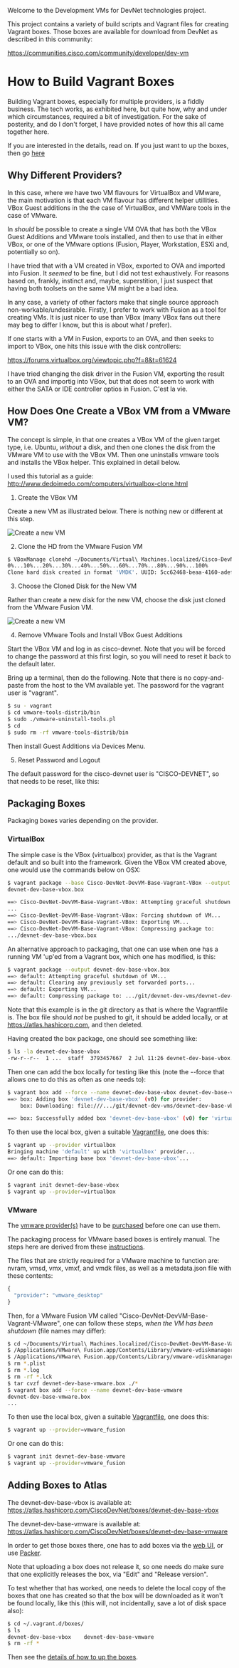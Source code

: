 Welcome to the Development VMs for DevNet technologies project.

This project contains a variety of build scripts and Vagrant files for
creating Vagrant boxes. Those boxes are available for download from
DevNet as described in this community:

https://communities.cisco.com/community/developer/dev-vm

# How to Build Vagrant Boxes

Building Vagrant boxes, especially for multiple providers, is a fiddly
business. The tech works, as exhibited here, but quite how, why and
under which circumstances, required a bit of investigation. For the
sake of posterity, and do I don't forget, I have provided notes of how
this all came together here.

If you are interested in the details, read on. If you just want to up
the boxes, then go [here](upping_the_boxes.md)

## Why Different Providers?

In this case, where we have two VM flavours for VirtualBox and VMware,
the main motivation is that each VM flavour has different helper
utillities. VBox Guest additions  in the the case of VirtualBox, and
VMWare tools in the case of VMware.

In *should* be possible to create a single VM OVA that has both the
VBox Guest Additions and VMware tools installed, and then to use that
in either VBox, or one of the VMware options (Fusion, Player,
Workstation, ESXi and, potentially so on).

I have tried that with a VM created in VBox, exported to OVA and
imported into Fusion. It *seemed* to be fine, but I did not test
exhaustively. For reasons based on, frankly, instinct and, maybe,
superstition, I just suspect that having both toolsets on the same VM
might be a bad idea.

In any case, a variety of other factors make that single source
approach non-workable/undesirable. Firstly, I
prefer to work with Fusion as a tool for creating VMs. It is just
nicer to use than VBox (many VBox fans out there may beg to differ I know, but this is about
what *I* prefer).

If one starts with a VM in Fusion, exports to an OVA, and then seeks
to import to VBox, one hits this issue with the disk
controllers:

https://forums.virtualbox.org/viewtopic.php?f=8&t=61624

I have tried changing the disk driver in the Fusion VM, exporting the
result to an OVA and importig into VBox, but that does not seem to
work with either the SATA or IDE controller optios in Fusion. C'est la
vie. 

## How Does One Create a VBox VM from a VMware VM?

The concept is simple, in that one creates a VBox VM of the given
target type, i.e. Ubuntu, *without* a disk, and then one clones the
disk from the VMware VM to use with the VBox VM. Then one uninstalls
vmware tools and installs the VBox helper. This explained in detail
below.

I used this tutorial as a guide: http://www.dedoimedo.com/computers/virtualbox-clone.html

1. Create the VBox VM

Create a new VM as illustrated below. There is nothing new or
different at this step.

![Create a new VM](images/create_new_vm.jpg) 

2. Clone the HD from the VMware Fusion VM

``` bash
$ VBoxManage clonehd ~/Documents/Virtual\ Machines.localized/Cisco-DevNet-DevVM-Base-Vagrant-VMware.vmwarevm/Cisco-DevNet-DevVM-Base-Vagrant-VMware-disk1-cl1.vmdk ~/VirtualBox\ VMs/Cisco-DevNet-DevVM-Base-Vagrant-VBox/Cisco-DevNet-DevVM-Base-Vagrant-VBox-disk1-cl1.vmdk 
0%...10%...20%...30%...40%...50%...60%...70%...80%...90%...100%
Clone hard disk created in format 'VMDK'. UUID: 5cc62468-beaa-4160-adef-91859b8a3ea3
```
3. Choose the Cloned Disk for the New VM

Rather than create a new disk for the new VM, choose the disk
just cloned from the VMware Fusion VM.

![Create a new VM](images/create_new_vm.jpg) 

4. Remove VMware Tools and Install VBox Guest Additions

Start the VBox VM and log in as cisco-devnet. Note that you will be
forced to change the password at this first login, so you will need to
reset it back to the default later.

Bring up a
terminal, then do the following. Note that there is no copy-and-paste
from the host to the VM available yet. The password for the vagrant
user is "vagrant".

```bash
$ su - vagrant
$ cd vmware-tools-distrib/bin
$ sudo ./vmware-uninstall-tools.pl
$ cd
$ sudo rm -rf vmware-tools-distrib/bin
```
Then install Guest Additions via Devices Menu.

5. Reset Password and Logout

The default password for the cisco-devnet user is "CISCO-DEVNET", so
that needs to be reset, like this:

## Packaging Boxes

Packaging boxes varies depending on the provider.

### VirtualBox

The simple case is the VBox (virtualbox) provider, as that is the
Vagrant default and so built into the framework. Given the VBox VM
created above, one would use the commands below on OSX:

```bash
$ vagrant package --base Cisco-DevNet-DevVM-Base-Vagrant-VBox --output
devnet-dev-base-vbox.box

==> Cisco-DevNet-DevVM-Base-Vagrant-VBox: Attempting graceful shutdown of VM...
...
==> Cisco-DevNet-DevVM-Base-Vagrant-VBox: Forcing shutdown of VM...
==> Cisco-DevNet-DevVM-Base-Vagrant-VBox: Exporting VM...
==> Cisco-DevNet-DevVM-Base-Vagrant-VBox: Compressing package to:
.../devnet-dev-base-vbox.box
```

An alternative approach to packaging, that one can use when one has a
running VM 'up'ed from a Vagrant box, which one has modified, is this:

```bash
$ vagrant package --output devnet-dev-base-vbox.box
==> default: Attempting graceful shutdown of VM...
==> default: Clearing any previously set forwarded ports...
==> default: Exporting VM...
==> default: Compressing package to: .../git/devnet-dev-vms/devnet-dev-base-vbox/devnet-dev-base-vbox.box
```

Note that this example is in the git directory as that is where the
Vagrantfile is. The box file should *not* be pushed to git, it should
be added locally, or at https://atlas.hashicorp.com, and then deleted.

Having created the box package, one should see something like:

```bash
$ ls -la devnet-dev-base-vbox 
-rw-r--r--  1 ...  staff  3793457667  2 Jul 11:26 devnet-dev-base-vbox.box
```

Then one can add the box locally for testing like this (note the
--force that allows one to do this as often as one needs to):

```bash
$ vagrant box add --force --name devnet-dev-base-vbox devnet-dev-base-vbox.box
==> box: Adding box 'devnet-dev-base-vbox' (v0) for provider: 
    box: Downloading: file:///.../git/devnet-dev-vms/devnet-dev-base-vbox/devnet-dev-base-vbox.box

==> box: Successfully added box 'devnet-dev-base-vbox' (v0) for 'virtualbox'!
```
To then use the local box, given a suitable [Vagrantfile](devnet-dev-base-vbox/Vagrantfile), one does this:

```bash
$ vagrant up --provider virtualbox
Bringing machine 'default' up with 'virtualbox' provider...
==> default: Importing base box 'devnet-dev-base-vbox'...
```

Or one can do this:

```bash
$ vagrant init devnet-dev-base-vbox
$ vagrant up --provider=virtualbox
```

### VMware

The [vmware provider(s)](http://www.vagrantup.com/vmware) have to be
[purchased](http://www.vagrantup.com/vmware#buy-now) before one can
use them.

The packaging process for VMware based boxes is entirely manual. The
steps here are derived from these [instructions](http://docs.vagrantup.com/v2/vmware/boxes.html).

The files that are strictly required for a VMware machine to function
are: nvram, vmsd, vmx, vmxf, and vmdk files, as well as a metadata.json file with these contents:

```python
{
  "provider": "vmware_desktop"
}
```
Then, for a VMware Fusion VM called
"Cisco-DevNet-DevVM-Base-Vagrant-VMware", one can follow these steps,
*when the VM has been shutdown* (file names may differ):

```bash
$ cd ~/Documents/Virtual\ Machines.localized/Cisco-DevNet-DevVM-Base-Vagrant-VMware.vmwarevm
$ /Applications/VMware\ Fusion.app/Contents/Library/vmware-vdiskmanager -d Cisco-DevNet-DevVM-Base-Vagrant-VMware-disk1-cl1.vmdk
$ /Applications/VMware\ Fusion.app/Contents/Library/vmware-vdiskmanager -k Cisco-DevNet-DevVM-Base-Vagrant-VMware-disk1-cl1.vmdk
$ rm *.plist
$ rm *.log
$ rm -rf *.lck
$ tar cvzf devnet-dev-base-vmware.box ./*
$ vagrant box add --force --name devnet-dev-base-vmware
devnet-dev-base-vmware.box
...
```

To then use the local box, given a suitable
[Vagrantfile](devnet-dev-base-vmware/Vagrantfile), one does this:

```bash
$ vagrant up --provider=vmware_fusion
```

Or one can do this:

```bash
$ vagrant init devnet-dev-base-vmware
$ vagrant up --provider=vmware_fusion
```

## Adding Boxes to Atlas

The devnet-dev-base-vbox is available at: https://atlas.hashicorp.com/CiscoDevNet/boxes/devnet-dev-base-vbox

The devnet-dev-base-vmware is available at:
https://atlas.hashicorp.com/CiscoDevNet/boxes/devnet-dev-base-vmware

In order to get those boxes there, one has to add boxes via the [web
UI](https://atlas.hashicorp.com/boxes/new), or use
[Packer](https://atlas.hashicorp.com/tutorial/packer-vagrant).

Note that uploading a box does not release it, so one needs do make
sure that one explicitly releases the box, via "Edit" and "Release version".

To test whether that has worked, one needs to delete the local copy of
the boxes that one has created so that the box will be downloaded as
it won't be found locally, like this (this will, not
incidentally, save a lot of disk space also):

```bash
$ cd ~/.vagrant.d/boxes/
$ ls
devnet-dev-base-vbox	devnet-dev-base-vmware
$ rm -rf *
```

Then see the [details of how to up the boxes](upping_the_boxes.md).

